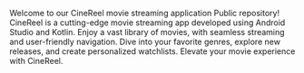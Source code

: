Welcome to our CineReel movie streaming application
Public repository! CineReel is a cutting-edge movie streaming app developed using Android Studio and Kotlin. Enjoy a vast library of movies, with seamless streaming and user-friendly navigation. Dive into your favorite genres, explore new releases, and create personalized watchlists. Elevate your movie experience with CineReel.
